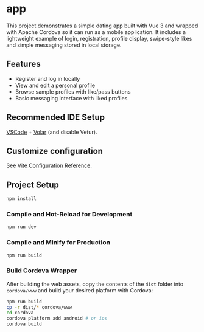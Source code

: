 # app

This project demonstrates a simple dating app built with Vue 3 and wrapped
with Apache Cordova so it can run as a mobile application.
It includes a lightweight example of login, registration, profile display,
swipe-style likes and simple messaging stored in local storage.

## Features

- Register and log in locally
- View and edit a personal profile
- Browse sample profiles with like/pass buttons
- Basic messaging interface with liked profiles

## Recommended IDE Setup

[VSCode](https://code.visualstudio.com/) + [Volar](https://marketplace.visualstudio.com/items?itemName=Vue.volar) (and disable Vetur).

## Customize configuration

See [Vite Configuration Reference](https://vite.dev/config/).

## Project Setup

```sh
npm install
```

### Compile and Hot-Reload for Development

```sh
npm run dev
```

### Compile and Minify for Production

```sh
npm run build
```

### Build Cordova Wrapper

After building the web assets, copy the contents of the `dist` folder into
`cordova/www` and build your desired platform with Cordova:

```sh
npm run build
cp -r dist/* cordova/www
cd cordova
cordova platform add android # or ios
cordova build
```

